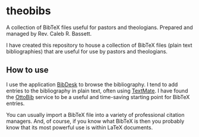 # theobibs
A collection of BibTeX files useful for pastors and theologians.  Prepared and managed by Rev. Caleb R. Bassett.

I have created this repository to house a collection of BibTeX files (plain text bibliographies) that are useful for use by pastors and theologians.

## How to use

I use the application [BibDesk](http://bibdesk.sourceforge.net) to browse the bibliography. I tend to add entries to the bibliography in plain text, often using [TextMate](https://macromates.com). I have found the [OttoBib](https://www.ottobib.com) service to be a useful and time-saving starting point for BibTeX entries.

You can usually import a BibTeX file into a variety of professional citation managers. And, of course, if you know what BibTeX is then you probably know that its most powerful use is within LaTeX documents.
